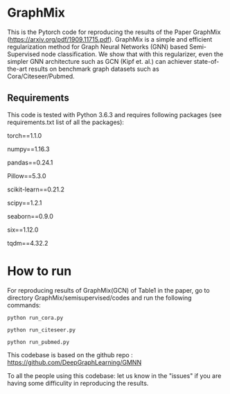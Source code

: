 # GraphMix
This is the Pytorch code for reproducing the results of the Paper GraphMix (https://arxiv.org/pdf/1909.11715.pdf). GraphMix is a simple and efficient regularization method for Graph Neural Networks (GNN) based Semi-Supervised node classification. We show that with this regularizer, even the simpler GNN architecture such as GCN (Kipf et. al.) can achiever state-of-the-art results on benchmark graph datasets such as Cora/Citeseer/Pubmed.

## Requirements 
This code is tested with Python 3.6.3 and requires following packages (see requirements.txt list of all the packages):

torch==1.1.0

numpy==1.16.3

pandas==0.24.1

Pillow==5.3.0

scikit-learn==0.21.2

scipy==1.2.1

seaborn==0.9.0

six==1.12.0

tqdm==4.32.2


# How to run 

For reproducing results of GraphMix(GCN) of Table1 in the paper, go to directory GraphMix/semisupervised/codes and run the following commands:

`python run_cora.py`

`python run_citeseer.py`

`python run_pubmed.py`


This codebase is based on the github repo : https://github.com/DeepGraphLearning/GMNN

To all the people using this codebase: let us know in the "issues" if you are having some difficulity in reproducing the results. 



